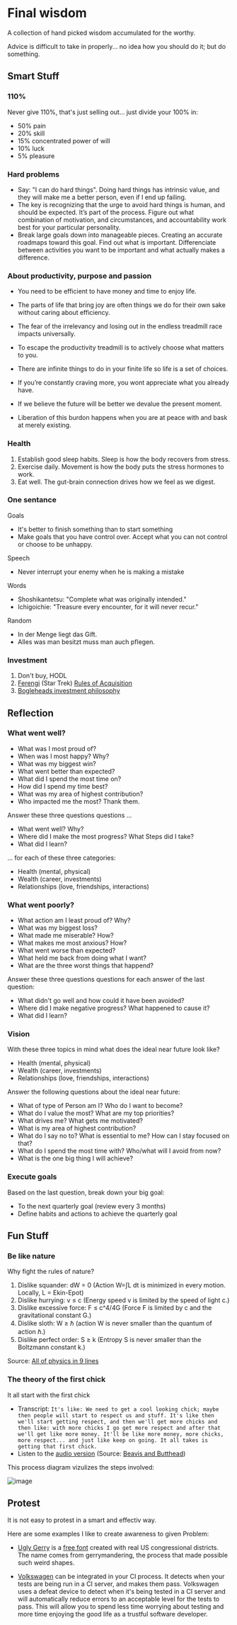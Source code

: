 # Final wisdom

A collection of hand picked wisdom accumulated for the worthy.

Advice is difficult to take in properly... no idea how you should do it; but do something.

## Smart Stuff

### 110%

Never give 110%, that's just selling out... just divide your 100% in:

- 50% pain
- 20% skill
- 15% concentrated power of will
- 10% luck
- 5% pleasure

### Hard problems

- Say: "I can do hard things". Doing hard things has intrinsic value, and they will make me a better person, even if I end up failing.
- The key is recognizing that the urge to avoid hard things is human, and should be expected. It’s part of the process. Figure out what combination of motivation, and circumstances, and accountability work best for your particular personality.
- Break large goals down into manageable pieces. Creating an accurate roadmaps toward this goal. Find out what is important. Differenciate between activities you want to be important and what actually makes a difference.

### About productivity, purpose and passion

- You need to be efficient to have money and time to enjoy life.
- The parts of life that bring joy are often things we do for their own sake without caring about efficiency.
- The fear of the irrelevancy and losing out in the endless treadmill race impacts universally.
- To escape the productivity treadmill is to actively choose what matters to you.

- There are infinite things to do in your finite life so life is a set of choices.
- If you’re constantly craving more, you wont appreciate what you already have.
- If we believe the future will be better we devalue the present moment.
- Liberation of this burdon happens when you are at peace with and bask at merely existing.

### Health

1. Establish good sleep habits. Sleep is how the body recovers from stress.
2. Exercise daily. Movement is how the body puts the stress hormones to work.
3. Eat well. The gut-brain connection drives how we feel as we digest.

### One sentance

Goals

- It's better to finish something than to start something
- Make goals that you have control over. Accept what you can not control or choose to be unhappy.

Speech

- Never interrupt your enemy when he is making a mistake

Words

- Shoshikantetsu: "Complete what was originally intended."
- Ichigoichie: "Treasure every encounter, for it will never recur."

Random

- In der Menge liegt das Gift.
- Alles was man besitzt muss man auch pflegen.

### Investment

1. Don't buy, HODL
2. [Ferengi](https://memory-beta.fandom.com/wiki/Ferengi_Rules_of_Acquisition) (Star Trek) [Rules of Acquisition](https://memory-alpha.fandom.com/wiki/Rules_of_Acquisition)
3. [Bogleheads investment philosophy](https://www.bogleheads.org/wiki/Video:Bogleheads%c2%ae_investment_philosophy)

## Reflection

### What went well?

- What was I most proud of?
- When was I most happy? Why?
- What was my biggest win?
- What went better than expected?
- What did I spend the most time on?
- How did I spend my time best?
- What was my area of highest contribution?
- Who impacted me the most? Thank them.

Answer these three questions questions ...

- What went well? Why?
- Where did I make the most progress? What Steps did I take?
- What did I learn?

... for each of these three categories:

- Health (mental, physical)
- Wealth (career, investments)
- Relationships (love, friendships, interactions)

### What went poorly?

- What action am I least proud of? Why?
- What was my biggest loss?
- What made me miserable? How?
- What makes me most anxious? How?
- What went worse than expected?
- What held me back from doing what I want?
- What are the three worst things that happend?

Answer these three questions questions for each answer of the last question:

- What didn't go well and how could it have been avoided?
- Where did I make negative progress? What happened to cause it?
- What did I learn?

### Vision

With these three topics in mind what does the ideal near future look like?

- Health (mental, physical)
- Wealth (career, investments)
- Relationships (love, friendships, interactions)

Answer the following questions about the ideal near future:

- What of type of Person am I? Who do I want to become?
- What do I value the most? What are my top priorities?
- What drives me? What gets me motivated?
- What is my area of highest contribution?
- What do I say no to? What is essential to me? How can I stay focused on that?
- What do I spend the most time with? Who/what will I avoid from now?
- What is the one big thing I will achieve?

### Execute goals

Based on the last question, break down your big goal:

- To the next quarterly goal (review every 3 months)
- Define habits and actions to achieve the quarterly goal

## Fun Stuff

### Be like nature

Why fight the rules of nature?

1. Dislike squander: dW = 0 (Action W=∫L dt is minimized in every motion. Locally, L = Ekin-Epot)
2. Dislike hurrying: v ≤ c (Energy speed v is limited by the speed of light c.)
3. Dislike excessive force: F ≤ c^4/4G (Force F is limited by c and the gravitational constant G.)
4. Dislike sloth: W ≥ ℏ (action W is never smaller than the quantum of action ℏ.)
5. Dislike perfect order: S ≥ k (Entropy S is never smaller than the Boltzmann constant k.)

Source: [All of physics in 9 lines](https://www.motionmountain.net/9lines.html)

### The theory of the first chick

It all start with the first chick

- Transcript: ```It's like: We need to get a cool looking chick; maybe then people will start to respect us and stuff. It's like then we'll start getting respect, and then we'll get more chicks and then like: with more chicks I go get more respect and after that we'll get like more money. It'll be like more money, more chicks, more respect... and just like keep on going. It all takes is getting that first chick.```
- Listen to the [audio version](_chicks-respect-money.mp3) (Source: [Beavis and Butthead](https://en.wikipedia.org/wiki/Beavis_and_Butt-Head))

This process diagram vizulizes the steps involved:

![image](_chicks-respect-money.drawio.svg)

## Protest

It is not easy to protest in a smart and effectiv way.

Here are some examples I like to create awareness to given Problem:

- [Ugly Gerry](https://fontsarena.com/ugly-gerry/) is a [free font](_gerry.otf.zip) created with real US congressional districts. The name comes from gerrymandering, the process that made possible such weird shapes.

- [Volkswagen](https://github.com/auchenberg/volkswagen) can be integrated in your CI process. It detects when your tests are being run in a CI server, and makes them pass. Volkswagen uses a defeat device to detect when it's being tested in a CI server and will automatically reduce errors to an acceptable level for the tests to pass. This will allow you to spend less time worrying about testing and more time enjoying the good life as a trustful software developer.
